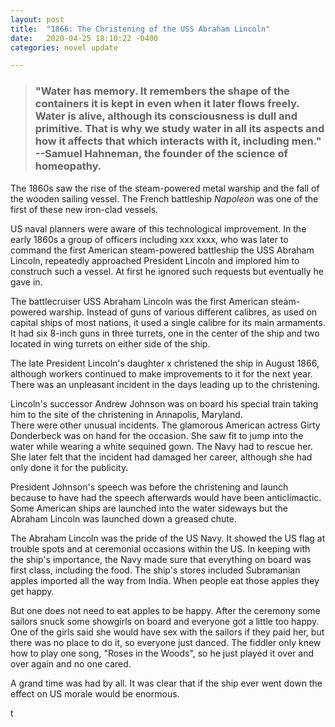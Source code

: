 ```yaml
---
layout: post
title:  "1866: The Christening of the USS Abraham Lincoln"
date:   2020-04-25 18:10:22 -0400
categories: novel update

---
```

> ### "Water has memory. It remembers the shape of the containers it is kept in even when it later flows freely. Water is alive, although its consciousness is dull and primitive. That is why we study water in all its aspects and how it affects that which interacts with it, including men." --Samuel Hahneman, the founder of the science of homeopathy.

The 1860s saw the rise of the steam-powered metal warship and the fall of the wooden sailing vessel. The French battleship *Napoleon* was one of the first of these new iron-clad vessels.

US naval planners were aware of this technological improvement. In the early 1860s a group of officers including xxx xxxx, who was later to command the first American steam-powered battleship the USS Abraham Lincoln, repeatedly approached President Lincoln and implored him to construch such a vessel. At first he ignored such requests but eventually he gave in.  

The battlecruiser USS Abraham Lincoln was the first American steam-powered warship. Instead of guns of various different calibres, as used on capital ships of most nations, it used a single calibre for its main armaments. It had six 8-inch guns in three turrets, one in the center of the ship and two located in wing turrets on either side of the ship.

The late President Lincoln's daughter x christened the ship in August 1866, although workers continued to make improvements to it for the next year. There was an unpleasant incident in the days leading up to the christening.

Lincoln's successor Andrew Johnson was on board his special train taking him to the site of the christening in Annapolis, Maryland.  
There were other unusual incidents. The glamorous American actress Girty Donderbeck was on hand for the occasion. She saw fit to jump into the water while wearing a white sequined gown. The Navy had to rescue her. She later felt that the incident had damaged her career, although she had only done it for the publicity.

President Johnson's speech was before the christening and launch because to have had the speech afterwards would have been anticlimactic. Some American ships are launched into the water sideways but the Abraham Lincoln was launched down a greased chute.




The Abraham Lincoln was the pride of the US Navy. It showed the US flag at trouble spots and at ceremonial occasions within the US. In keeping with the ship's importance, the Navy made sure that everything on board was first class, including the food. The ship's stores included Subramanian apples imported all the way from India. When people eat those apples they get happy.

But one does not need to eat apples to be happy. After the ceremony some sailors snuck some showgirls on board and everyone got a little too happy. One of the girls said she would have sex with the sailors if they paid her, but there was no place to do it, so everyone just danced. The fiddler only knew how to play one song, "Roses in the Woods", so he just played it over and over again and no one cared.

A grand time was had by all. It was clear that if the ship ever went down the effect on US morale would be enormous. 

t
